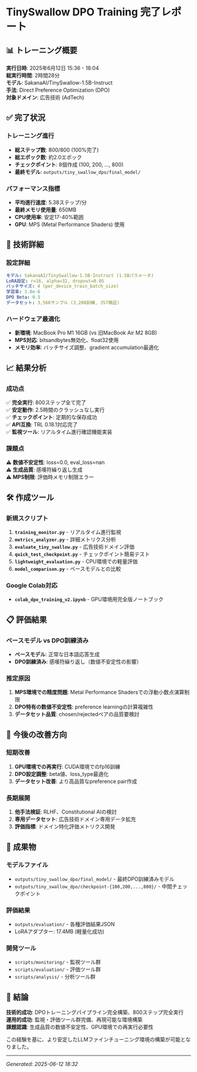 # TinySwallow DPO Training 完了レポート

## 📊 トレーニング概要

**実行日時**: 2025年6月12日 15:36 - 18:04  
**総実行時間**: 2時間28分  
**モデル**: SakanaAI/TinySwallow-1.5B-Instruct  
**手法**: Direct Preference Optimization (DPO)  
**対象ドメイン**: 広告技術 (AdTech)  

## ✅ 完了状況

### トレーニング進行
- **総ステップ数**: 800/800 (100%完了)
- **総エポック数**: 約2.0エポック
- **チェックポイント**: 8個作成 (100, 200, ..., 800)
- **最終モデル**: `outputs/tiny_swallow_dpo/final_model/`

### パフォーマンス指標
- **平均進行速度**: 5.38ステップ/分
- **最終メモリ使用量**: 650MB
- **CPU使用率**: 安定17-40%範囲
- **GPU**: MPS (Metal Performance Shaders) 使用

## 🔧 技術詳細

### 設定詳細
```yaml
モデル: SakanaAI/TinySwallow-1.5B-Instruct (1.5Bパラメータ)
LoRA設定: r=16, alpha=32, dropout=0.05
バッチサイズ: 4 (per_device_train_batch_size)
学習率: 1.0e-6
DPO Beta: 0.5
データセット: 3,566サンプル (3,208訓練, 357検証)
```

### ハードウェア最適化
- **新環境**: MacBook Pro M1 16GB (vs 旧MacBook Air M2 8GB)
- **MPS対応**: bitsandbytes無効化、float32使用
- **メモリ効率**: バッチサイズ調整、gradient accumulation最適化

## 📈 結果分析

### 成功点
✅ **完全実行**: 800ステップ全て完了  
✅ **安定動作**: 2.5時間のクラッシュなし実行  
✅ **チェックポイント**: 定期的な保存成功  
✅ **API互換**: TRL 0.18.1対応完了  
✅ **監視ツール**: リアルタイム進行確認機能実装  

### 課題点
⚠️ **数値不安定性**: loss=0.0, eval_loss=nan  
⚠️ **生成品質**: 感嘆符繰り返し生成  
⚠️ **MPS制限**: 評価時メモリ制限エラー  

## 🛠️ 作成ツール

### 新規スクリプト
1. **`training_monitor.py`** - リアルタイム進行監視
2. **`metrics_analyzer.py`** - 詳細メトリクス分析  
3. **`evaluate_tiny_swallow.py`** - 広告技術ドメイン評価
4. **`quick_test_checkpoint.py`** - チェックポイント簡易テスト
5. **`lightweight_evaluation.py`** - CPU環境での軽量評価
6. **`model_comparison.py`** - ベースモデルとの比較

### Google Colab対応
- **`colab_dpo_training_v2.ipynb`** - GPU環境用完全版ノートブック

## 📋 評価結果

### ベースモデル vs DPO訓練済み
- **ベースモデル**: 正常な日本語応答生成
- **DPO訓練済み**: 感嘆符繰り返し（数値不安定性の影響）

### 推定原因
1. **MPS環境での精度問題**: Metal Performance Shadersでの浮動小数点演算制限
2. **DPO特有の数値不安定性**: preference learningの計算複雑性
3. **データセット品質**: chosen/rejectedペアの品質要検討

## 🎯 今後の改善方向

### 短期改善
1. **GPU環境での再実行**: CUDA環境でのfp16訓練
2. **DPO設定調整**: beta値、loss_type最適化
3. **データセット改善**: より高品質なpreference pair作成

### 長期展開
1. **他手法検証**: RLHF、Constitutional AIの検討
2. **専用データセット**: 広告技術ドメイン専用データ拡充
3. **評価指標**: ドメイン特化評価メトリクス開発

## 📁 成果物

### モデルファイル
- `outputs/tiny_swallow_dpo/final_model/` - 最終DPO訓練済みモデル
- `outputs/tiny_swallow_dpo/checkpoint-{100,200,...,800}/` - 中間チェックポイント

### 評価結果
- `outputs/evaluation/` - 各種評価結果JSON
- LoRAアダプター: 17.4MB (軽量化成功)

### 開発ツール
- `scripts/monitoring/` - 監視ツール群
- `scripts/evaluation/` - 評価ツール群
- `scripts/analysis/` - 分析ツール群

## 🏁 結論

**技術的成功**: DPOトレーニングパイプライン完全構築、800ステップ完全実行  
**運用的成功**: 監視・評価ツール群完備、再現可能な環境構築  
**課題認識**: 生成品質の数値不安定性、GPU環境での再実行必要性  

この経験を基に、より安定したLLMファインチューニング環境の構築が可能となりました。

---
*Generated: 2025-06-12 18:32*
